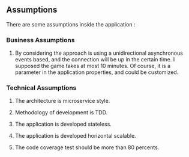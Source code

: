 ## Assumptions
There are some assumptions inside the application : 
### Business Assumptions
1) By considering the approach is using a unidirectional asynchronous events based, and the connection
   will be up in the certain time. I supposed the game takes at most 10 minutes. Of course, it is a 
   parameter in the application properties, and could be customized.

### Technical Assumptions
1) The architecture is microservice style.

2) Methodology of development is TDD.

3) The application is developed stateless.

3) The application is developed horizontal scalable.

4) The code coverage test should be more than 80 percents.

   

